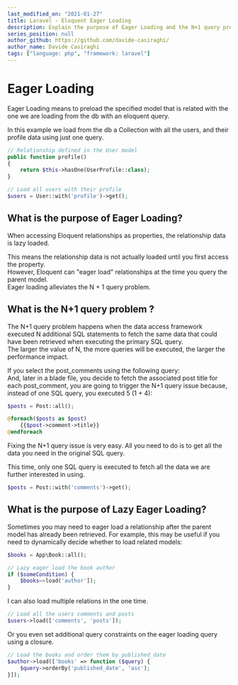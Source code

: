 ```yaml
---
last_modified_on: "2021-01-27"
title: Laravel - Eloquent Eager Loading
description: Explain the purpose of Eager Loading and the N+1 query problem
series_position: null
author_github: https://github.com/davide-casiraghi/
author_name: Davide Casiraghi
tags: ["language: php", "framework: laravel"]
---
```


# Eager Loading

Eager Loading means to preload the specified model that is related with the one we are loading from the db with an eloquent query.

In this example we load from the db a Collection with all the users, and their profile data using just one query.
``` php
// Relationship defined in the User model
public function profile()
{
    return $this->hasOne(UserProfile::class);
}

// Load all users with their profile
$users = User::with('profile')->get();
```

## What is the purpose of Eager Loading?
When accessing Eloquent relationships as properties, the relationship data is lazy loaded.

This means the relationship data is not actually loaded until you first access the property.   
However, Eloquent can "eager load" relationships at the time you query the parent model.  
Eager loading alleviates the N + 1 query problem.

## What is the N+1 query problem ?
The N+1 query problem happens when the data access framework executed N additional SQL statements to fetch the same data that could have been retrieved when executing the primary SQL query.  
The larger the value of N, the more queries will be executed, the larger the performance impact.

If you select the post_comments using the following query:   
And, later in a blade file, you decide to fetch the associated post title for each post_comment, you are going to trigger the N+1 query issue because, instead of one SQL query, you executed 5 (1 + 4):  
``` php
$posts = Post::all();
```
``` php
@foreach($posts as $post)
    {{$post->comment->title}}
@endforeach
```

Fixing the N+1 query issue is very easy.
All you need to do is to get all the data you need in the original SQL query.

This time, only one SQL query is executed to fetch all the data we are further interested in using.  
``` php
$posts = Post::with('comments')->get();
```

## What is the purpose of Lazy Eager Loading?

Sometimes you may need to eager load a relationship after the parent model has already been retrieved.
For example, this may be useful if you need to dynamically decide whether to load related models:

``` php
$books = App\Book::all();

// Lazy eager load the book author
if ($someCondition) {
    $books–>load('author']);
}
```

I can also load multiple relations in the one time.

``` php
// Load all the users comments and posts
$users->load(['comments', 'posts']);
```

Or you even set additional query constraints on the eager loading query using a closure.
``` php
// Load the books and order them by published_date
$author->load(['books' => function ($query) {
    $query->orderBy('published_date', 'asc');
}]);
```